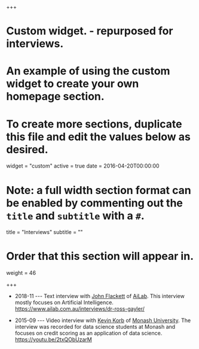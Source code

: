 +++
# Custom widget. - repurposed for interviews.
# An example of using the custom widget to create your own homepage section.
# To create more sections, duplicate this file and edit the values below as desired.
widget = "custom"
active = true
date = 2016-04-20T00:00:00

# Note: a full width section format can be enabled by commenting out the `title` and `subtitle` with a `#`.
title = "Interviews"
subtitle = ""

# Order that this section will appear in.
weight = 46

+++

* 2018-11 --- Text interview with [John Flackett](https://www.ailab.com.au/about/dr-john-flackett/)
of [AiLab](https://www.ailab.com.au/).
This interview mostly focuses on Artificial Intelligence.
https://www.ailab.com.au/interviews/dr-ross-gayler/

* 2015-09 --- Video interview with [Kevin Korb](https://research.monash.edu/en/persons/kevin-korb)
of [Monash University](https://www.monash.edu/).
The interview was recorded for data science students at Monash
and focuses on credit scoring as an application of data science.
https://youtu.be/2txQObUzarM
